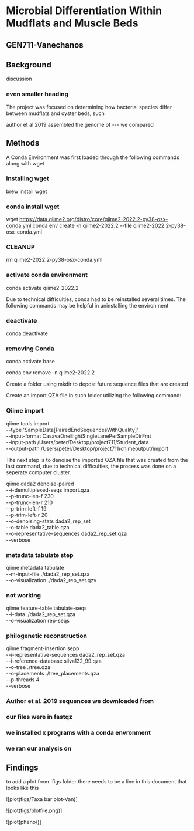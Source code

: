 # Microbial Differentiation Within Mudflats and Muscle Beds

## GEN711-Vanechanos


## Background

discussion

### even smaller heading

The project was focused on determining how bacterial species differ between mudflats and oyster beds, such 


author et al 2019 assembled the genome of --- we compared

## Methods
A Conda Environment was first loaded through the following commands along with wget


### Installing  wget

brew install wget

### conda install wget


wget https://data.qiime2.org/distro/core/qiime2-2022.2-py38-osx-conda.yml
conda env create -n qiime2-2022.2 --file qiime2-2022.2-py38-osx-conda.yml

### CLEANUP
rm qiime2-2022.2-py38-osx-conda.yml

### activate conda environment
conda activate qiime2-2022.2

Due to technical difficulties, conda had to be reinstalled several times. The following commands may be helpful in uninstalling the environment

### deactivate

conda deactivate


### removing Conda 

conda activate base

conda env remove -n qiime2-2022.2  


Create a folder using mkdir to depost future sequence files that are created


Create an import QZA file in such folder utilizing the following command:

### Qiime import
qiime tools import \
--type 'SampleData[PairedEndSequencesWithQuality]' \
--input-format CasavaOneEightSingleLanePerSampleDirFmt \
--input-path /Users/peter/Desktop/project711/Student_data \
--output-path /Users/peter/Desktop/project711/chimeoutput/import


The next step is to denoise the imported QZA file that was created from the last command, due to technical difficulties, the process was done on a seperate computer cluster.

qiime dada2 denoise-paired \
--i-demultiplexed-seqs import.qza \
--p-trunc-len-f 230 \
--p-trunc-len-r 210 \
--p-trim-left-f 19 \
--p-trim-left-r 20 \
--o-denoising-stats dada2_rep_set \
--o-table dada2_table.qza \
--o-representative-sequences dada2_rep_set.qza \
--verbose


### metadata tabulate step

qiime metadata tabulate \
--m-input-file ./dada2_rep_set.qza \
--o-visualization ./dada2_rep_set.qzv


### not working

qiime feature-table tabulate-seqs \
--i-data ./dada2_rep_set.qza \
--o-visualization rep-seqs


### philogenetic reconstruction

qiime fragment-insertion sepp \
--i-representative-sequences dada2_rep_set.qza \
--i-reference-database silva132_99.qza \
--o-tree ./tree.qza \
--o-placements ./tree_placements.qza \
--p-threads 4 \
--verbose




### Author et al. 2019 sequences we downloaded from
### our files were in fastqz
### we installed x programs with a conda envronment
### we ran our analysis on 



## Findings


to add a plot from 'figs folder there needs to be a line in this document that looks like this

![plot(figs/Taxa bar plot-Van)]


![plot(figs/plotfile.png)]

![plot(pheno/)]


